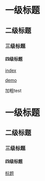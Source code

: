 # 一级标题

## 二级标题

### 三级标题

#### 四级标题



[index](/)

[demo](demo/)

加粗test

# 一级标题

## 二级标题

### 三级标题

#### 四级标题

[标题](/?id=一级标题)
